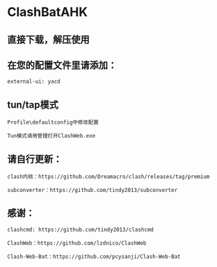 # ClashBatAHK

## 直接下载，解压使用

## 在您的配置文件里请添加：
    external-ui: yacd

## tun/tap模式
    Profile\defaultconfig中修改配置
    
    Tun模式请用管理打开ClashWeb.exe

## 请自行更新：
    clash内核：https://github.com/Dreamacro/clash/releases/tag/premium

    subconverter：https://github.com/tindy2013/subconverter


## 感谢：

    clashcmd: https://github.com/tindy2013/clashcmd

    ClashWeb：https://github.com/lzdnico/ClashWeb

    Clash-Web-Bat：https://github.com/pcysanji/Clash-Web-Bat

